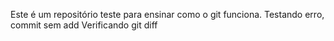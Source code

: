 Este é um repositório teste para ensinar como o git funciona.
Testando erro, commit sem add
Verificando git diff